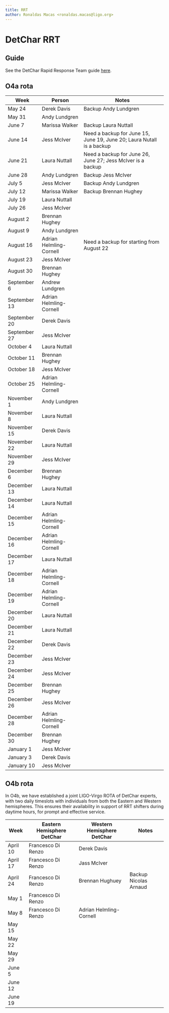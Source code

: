 ```yaml
---
title: RRT
author: Ronaldas Macas <ronaldas.macas@ligo.org>
---
```


# DetChar RRT

## Guide

See the DetChar Rapid Response Team guide [here](https://wiki.ligo.org/DetChar/O4RRTlevel1guide). 

## O4a rota

| Week         | Person                  | Notes                |
|--------------|-------------------------|----------------------|
| May 24       | Derek Davis             | Backup Andy Lundgren |
| May 31       | Andy Lundgren           |       |
| June 7       | Marissa Walker          | Backup Laura Nuttall |
| June 14      | Jess McIver             | Need a backup for June 15, June 19, June 20; Laura Nutall is a backup |
| June 21      | Laura Nuttall           | Need a backup for June 26, June 27; Jess McIver is a backup |
| June 28      | Andy Lundgren           | Backup Jess McIver |
| July 5       | Jess McIver             | Backup Andy Lundgren |
| July 12      | Marissa Walker          | Backup Brennan Hughey |
| July 19      | Laura Nuttall           |                       |
| July 26      | Jess McIver             |                       |
| August 2     | Brennan Hughey          |                       |
| August 9     | Andy Lundgren           |                       |
| August 16    | Adrian Helmling-Cornell | Need a backup for starting from August 22 |
| August 23    | Jess McIver             |                       |
| August 30    | Brennan Hughey          |                       |
| September 6  | Andrew Lundgren         |                       |
| September 13 | Adrian Helmling-Cornell |                       |
| September 20 | Derek Davis             |                       |
| September 27 | Jess McIver             |                       |
| October 4    | Laura Nuttall           |                       |
| October 11   | Brennan Hughey          |                       |
| October 18   | Jess McIver             |                       |
| October 25   | Adrian Helmling-Cornell |                       |
| November 1   | Andy Lundgren           |                       |
| November 8   | Laura Nuttall           |                       |
| November 15  | Derek Davis             |                       |
| November 22  | Laura Nuttall           |                       |
| November 29  | Jess McIver             |                       |
| December 6   | Brennan Hughey          |                       |
| December 13  | Laura Nuttall           |                       |
| December 14  | Laura Nuttall           |                       |
| December 15  | Adrian Helmling-Cornell |                       |
| December 16  | Adrian Helmling-Cornell |                       |
| December 17  | Laura Nuttall           |                       |
| December 18  | Adrian Helmling-Cornell |                       |
| December 19  | Adrian Helmling-Cornell |                       |
| December 20  | Laura Nuttall           |                       |
| December 21  | Laura Nuttall           |                       |
| December 22  | Derek Davis             |                       |
| December 23  | Jess McIver             |                       |
| December 24  | Jess McIver             |                       |
| December 25  | Brennan Hughey          |                       |
| December 26  | Jess McIver             |                       |
| December 28  | Adrian Helmling-Cornell |                       |
| December 30  | Brennan Hughey          |                       |
| January  1   | Jess McIver             |                       |
| January 3    | Derek Davis             |                       |
| January 10   | Jess McIver             |                       |

## O4b rota
In O4b, we have established a joint LIGO-Virgo ROTA of DetChar experts, with two daily timeslots with individuals from both the Eastern and Western hemispheres. This ensures their availability in support of RRT shifters during daytime hours, for prompt and effective service.

| Week         |  Eastern Hemisphere DetChar| Western Hemisphere DetChar | Notes    |
|--------------|-------------------------|-----------------------|------------------|
| April 10     |  Francesco Di Renzo     |   Derek Davis         |   |
| April 17     |  Francesco Di Renzo     |   Jass McIver         |   |
| April 24     |  Francesco Di Renzo     |   Brennan Hughuey     | Backup Nicolas Arnaud |
| May 1        |  Francesco Di Renzo     |                       |   |
| May 8        |  Francesco Di Renzo     | Adrian Helmling-Cornell |   |
| May 15       |                         |                       |   |
| May 22       |                         |                       |   |
| May 29       |                         |                       |   |
| June 5       |                         |                       |   |
| June 12      |                         |                       |   |
| June 19      |                         |                       |   |

